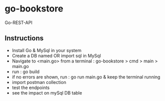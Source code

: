 # go-bookstore
Go-REST-API

## Instructions

* Install Go & MySql in your system
* Create a DB named <go-rest> OR import sql in MySql
* Navigate to <main.go> from a terminal : go-bookstore > cmd > main > main.go
* run : go build
* if no errors are shown, run : go run main.go & keep the terminal running
* import postman collection
* test the endpoints
* see the impact on mySql DB table